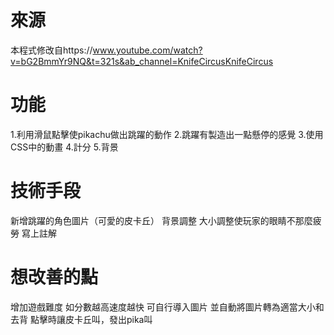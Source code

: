 # 來源
本程式修改自https://www.youtube.com/watch?v=bG2BmmYr9NQ&t=321s&ab_channel=KnifeCircusKnifeCircus

# 功能
1.利用滑鼠點擊使pikachu做出跳躍的動作
2.跳躍有製造出一點懸停的感覺
3.使用CSS中的動畫
4.計分
5.背景

# 技術手段
 新增跳躍的角色圖片（可愛的皮卡丘）
 背景調整
 大小調整使玩家的眼睛不那麼疲勞
 寫上註解

 # 想改善的點
增加遊戲難度 如分數越高速度越快
可自行導入圖片 並自動將圖片轉為適當大小和去背
點擊時讓皮卡丘叫，發出pika叫


